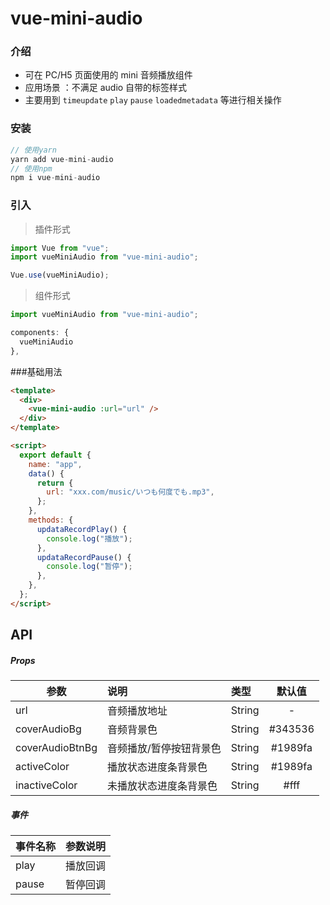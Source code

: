 # vue-mini-audio

### 介绍

- 可在 PC/H5 页面使用的 mini 音频播放组件
- 应用场景 ：不满足 audio 自带的标签样式
- 主要用到 `timeupdate` `play` `pause` `loadedmetadata` 等进行相关操作

### 安装

```javascript
// 使用yarn
yarn add vue-mini-audio
// 使用npm
npm i vue-mini-audio
```

### 引入

> 插件形式

```javascript
import Vue from "vue";
import vueMiniAudio from "vue-mini-audio";

Vue.use(vueMiniAudio);
```

> 组件形式

```javascript
import vueMiniAudio from "vue-mini-audio";

components: {
  vueMiniAudio
},
```

###基础用法

```html
<template>
  <div>
    <vue-mini-audio :url="url" />
  </div>
</template>

<script>
  export default {
    name: "app",
    data() {
      return {
        url: "xxx.com/music/いつも何度でも.mp3",
      };
    },
    methods: {
      updataRecordPlay() {
        console.log("播放");
      },
      updataRecordPause() {
        console.log("暂停");
      },
    },
  };
</script>
```

## API

##### Props

| 参数            | 说明                    | 类型   | 默认值  |
| --------------- | :---------------------- | :----- | :-----: |
| url             | 音频播放地址            | String |    -    |
| coverAudioBg    | 音频背景色              | String | #343536 |
| coverAudioBtnBg | 音频播放/暂停按钮背景色 | String | #1989fa |
| activeColor     | 播放状态进度条背景色    | String | #1989fa |
| inactiveColor   | 未播放状态进度条背景色  | String |  #fff   |

##### 事件

| 事件名称 | 参数说明 |
| -------- | :------- |
| play     | 播放回调 |
| pause    | 暂停回调 |
